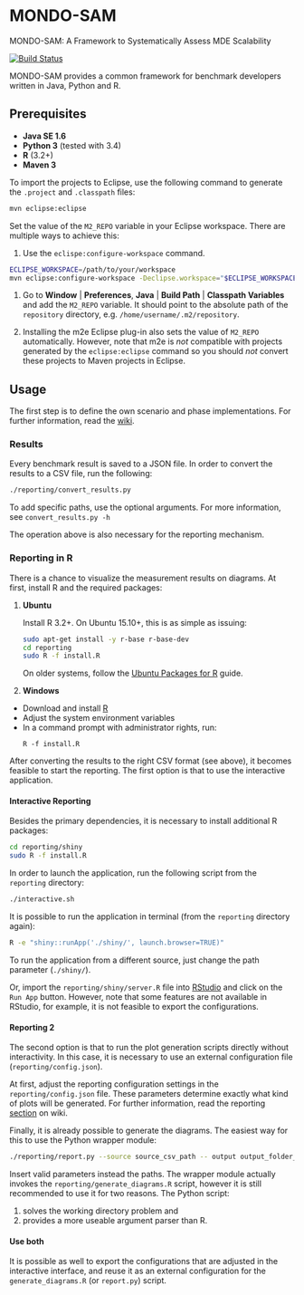 # MONDO-SAM
MONDO-SAM: A Framework to Systematically Assess MDE Scalability  

[![Build Status](https://travis-ci.org/FTSRG/mondo-sam.svg)](https://travis-ci.org/FTSRG/mondo-sam)

MONDO-SAM provides a common framework for benchmark developers written in Java, Python and R.

## Prerequisites

 * **Java SE 1.6**
 * **Python 3** (tested with 3.4)
 * **R** (3.2+)
 * **Maven 3**

To import the projects to Eclipse, use the following command to generate the `.project` and `.classpath` files:

```bash
mvn eclipse:eclipse
```

Set the value of the `M2_REPO` variable in your Eclipse workspace. There are multiple ways to achieve this:

1. Use the `eclispe:configure-workspace` command.

  ```bash
  ECLIPSE_WORKSPACE=/path/to/your/workspace
  mvn eclipse:configure-workspace -Declipse.workspace="$ECLIPSE_WORKSPACE"
  ```

1. Go to **Window** | **Preferences**, **Java** | **Build Path** | **Classpath Variables** and add the `M2_REPO` variable. It should point to the absolute path of the `repository` directory, e.g. `/home/username/.m2/repository`.

1. Installing the m2e Eclipse plug-in also sets the value of `M2_REPO` automatically. However, note that m2e is *not* compatible with projects generated by the `eclipse:eclipse` command so you should *not* convert these projects to Maven projects in Eclipse.


## Usage

The first step is to define the own scenario and phase implementations. For further information, read the [wiki](https://github.com/FTSRG/mondo-sam/wiki).

### Results

Every benchmark result is saved to a JSON file. In order to convert the results to a CSV file, run the following:

```bash
./reporting/convert_results.py
```

To add specific paths, use the optional arguments. For more information, see `convert_results.py -h`

The operation above is also necessary for the reporting mechanism.

### Reporting in R

There is a chance to visualize the measurement results on diagrams. At first, install R and the required packages:

1. **Ubuntu**  

   Install R 3.2+. On Ubuntu 15.10+, this is as simple as issuing:

   ```bash
   sudo apt-get install -y r-base r-base-dev  
   cd reporting  
   sudo R -f install.R  
   ```

   On older systems, follow the [Ubuntu Packages for R](https://cran.r-project.org/bin/linux/ubuntu/README.html) guide.

2. **Windows**
 * Download and install [R](http://cran.r-project.org/bin/windows/base/)
 * Adjust the system environment variables
 * In a command prompt with administrator rights, run:
   ```
   R -f install.R
   ```

After converting the results to the right CSV format (see above), it becomes feasible to start the reporting. The first option is that to use the interactive application.

#### Interactive Reporting

Besides the primary dependencies, it is necessary to install additional R packages:

```bash
cd reporting/shiny
sudo R -f install.R  
```

In order to launch the application, run the following script from the `reporting` directory:
```bash
./interactive.sh
```

It is possible to run the application in terminal (from the `reporting` directory again):

```bash
R -e "shiny::runApp('./shiny/', launch.browser=TRUE)"
```

To run the application from a different source, just change the path parameter (`./shiny/`).


Or, import the `reporting/shiny/server.R` file into [RStudio](http://www.rstudio.com/) and click on the `Run App` button. However, note that some features are not available in RStudio, for example, it is not feasible to export the configurations.

#### Reporting 2

The second option is that to run the plot generation scripts directly without interactivity. In this case, it is necessary to use an external configuration file (`reporting/config.json`).

At first, adjust the reporting configuration settings in the `reporting/config.json` file. These parameters determine exactly what kind of plots will be generated. For further information, read the reporting [section](https://github.com/FTSRG/mondo-sam/wiki/Reporting) on wiki.

Finally, it is already possible to generate the diagrams. The easiest way for this to use the Python wrapper module:

```bash
./reporting/report.py --source source_csv_path -- output output_folder_path --config config_json_path`
```

Insert valid parameters instead the paths. The wrapper module actually invokes the `reporting/generate_diagrams.R` script, however it is still recommended to use it for two reasons. The Python script:
 1. solves the working directory problem and
 2. provides a more useable argument parser than R.

#### Use both

It is possible as well to export the configurations that are adjusted in the interactive interface, and reuse it as an external configuration for the `generate_diagrams.R` (or `report.py`) script.
